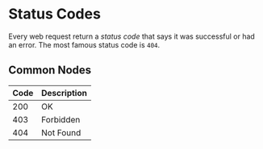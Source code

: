 ﻿	

# Status Codes


Every web request return a *status code* that says it was successful or had an error. The most famous status code is `404`.



## Common Nodes

|Code|Description|
|--|--|
| 200 | OK |
| 403 | Forbidden |
| 404 | Not Found |


